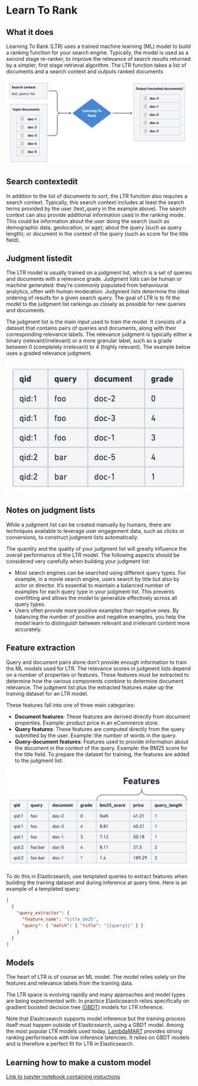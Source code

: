 # Learn To Rank

## What it does

Learning To Rank (LTR) uses a trained machine learning (ML) model to build a ranking function for your search engine. Typically, the model is used as a second stage re-ranker, to improve the relevance of search results returned by a simpler, first stage retrieval algorithm. The LTR function takes a list of documents and a search context and outputs ranked documents

![learning to rank overview](learning-to-rank-overview.png)

## Search contextedit

In addition to the list of documents to sort, the LTR function also requires a search context. Typically, this search context includes at least the search terms provided by the user (text_query in the example above). The search context can also provide additional information used in the ranking mode. This could be information about the user doing the search (such as demographic data, geolocation, or age); about the query (such as query length); or document in the context of the query (such as score for the title field).

## Judgment listedit

The LTR model is usually trained on a judgment list, which is a set of queries and documents with a relevance grade. Judgment lists can be human or machine generated: they’re commonly populated from behavioural analytics, often with human moderation. Judgment lists determine the ideal ordering of results for a given search query. The goal of LTR is to fit the model to the judgment list rankings as closely as possible for new queries and documents.

The judgment list is the main input used to train the model. It consists of a dataset that contains pairs of queries and documents, along with their corresponding relevance labels. The relevance judgment is typically either a binary (relevant/irrelevant) or a more granular label, such as a grade between 0 (completely irrelevant) to 4 (highly relevant). The example below uses a graded relevance judgment.

![Judgment list example](learning-to-rank-judgment-list.png)

## Notes on judgment lists

While a judgment list can be created manually by humans, there are techniques available to leverage user engagement data, such as clicks or conversions, to construct judgment lists automatically.

The quantity and the quality of your judgment list will greatly influence the overall performance of the LTR model. The following aspects should be considered very carefully when building your judgment list:

- Most search engines can be searched using different query types. For example, in a movie search engine, users search by title but also by actor or director. It’s essential to maintain a balanced number of examples for each query type in your judgment list. This prevents overfitting and allows the model to generalize effectively across all query types.
- Users often provide more positive examples than negative ones. By balancing the number of positive and negative examples, you help the model learn to distinguish between relevant and irrelevant content more accurately.

## Feature extraction

Query and document pairs alone don’t provide enough information to train the ML models used for LTR. The relevance scores in judgment lists depend on a number of properties or features. These features must be extracted to determine how the various components combine to determine document relevance. The judgment list plus the extracted features make up the training dataset for an LTR model.

These features fall into one of three main categories:

- **Document features**: These features are derived directly from document properties. Example: product price in an eCommerce store.
- **Query features**: These features are computed directly from the query submitted by the user. Example: the number of words in the query.
- **Query-document features**: Features used to provide information about the document in the context of the query. Example: the BM25 score for the title field.
  To prepare the dataset for training, the features are added to the judgment list:

![Judgment list with features](learning-to-rank-feature-extraction.png)

To do this in Elasticsearch, use templated queries to extract features when building the training dataset and during inference at query time. Here is an example of a templated query:

```json
[
  {
    "query_extractor": {
      "feature_name": "title_bm25",
      "query": { "match": { "title": "{{query}}" } }
    }
  }
]
```

## Models

The heart of LTR is of course an ML model. The model relies solely on the features and relevance labels from the training data.

The LTR space is evolving rapidly and many approaches and model types are being experimented with. In practice Elasticsearch relies specifically on gradient boosted decision tree [(GBDT)](https://en.wikipedia.org/wiki/Gradient_boosting#Gradient_tree_boosting) models for LTR inference.

Note that Elasticsearch supports model inference but the training process itself must happen outside of Elasticsearch, using a GBDT model. Among the most popular LTR models used today, [LambdaMART](https://www.microsoft.com/en-us/research/wp-content/uploads/2016/02/MSR-TR-2010-82.pdf) provides strong ranking performance with low inference latencies. It relies on GBDT models and is therefore a perfect fit for LTR in Elasticsearch.

## Learning how to make a custom model

[Link to jupyter notebook containing instuctions](https://github.com/elastic/elasticsearch-labs/blob/main/notebooks/search/08-learning-to-rank.ipynb)
